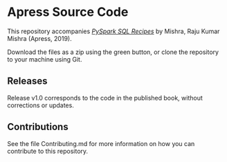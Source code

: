 # Apress Source Code

This repository accompanies [*PySpark SQL Recipes*](https://www.apress.com/gp/book/9781484243343) by Mishra, Raju Kumar Mishra (Apress, 2019).

[comment]: #cover


Download the files as a zip using the green button, or clone the repository to your machine using Git.

## Releases

Release v1.0 corresponds to the code in the published book, without corrections or updates.

## Contributions

See the file Contributing.md for more information on how you can contribute to this repository.
